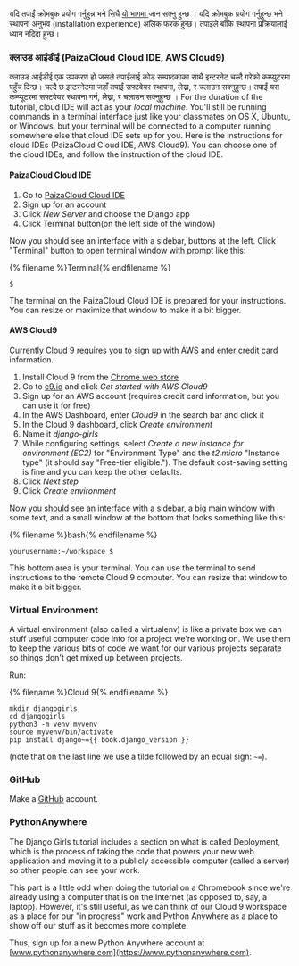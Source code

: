 यदि तपाईं क्रोमबुक प्रयोग गर्नुहुन्न भने सिधै [ यो भागमा ](http://tutorial.djangogirls.org/en/installation/#install-python) जान सक्नु हुन्छ । यदि क्रोमबुक प्रयोग गर्नुहुन्छ भने स्थापना अनुभव (installation experience) अलिक फरक हुन्छ। तपाइंले बाँकि स्थापना प्रक्रियालाई ध्यान नदिदा हुन्छ।

### क्लाउड आईडीई (PaizaCloud Cloud IDE, AWS Cloud9)

क्लाउड आईडीई एक उपकरण हो जसले तपाईंलाई कोड सम्पादकाका साथै इन्टरनेट चल्दै गरेको कम्प्युटरमा पहुँच दिन्छ। चल्दै छ इन्टरनेटमा जहाँ तपाईं सफ्टवेयर स्थापना, लेख्न, र चलाउन सक्नुहुन्छ। तपाईं यस कम्प्यूटरमा सफ्टवेयर स्थापना गर्न, लेख्न, र चलाउन सक्नुहुन्छ । For the duration of the tutorial, cloud IDE will act as your *local machine*. You'll still be running commands in a terminal interface just like your classmates on OS X, Ubuntu, or Windows, but your terminal will be connected to a computer running somewhere else that cloud IDE sets up for you. Here is the instructions for cloud IDEs (PaizaCloud Cloud IDE, AWS Cloud9). You can choose one of the cloud IDEs, and follow the instruction of the cloud IDE.

#### PaizaCloud Cloud IDE

1. Go to [PaizaCloud Cloud IDE](https://paiza.cloud/)
2. Sign up for an account
3. Click *New Server* and choose the Django app
4. Click Terminal button(on the left side of the window)

Now you should see an interface with a sidebar, buttons at the left. Click "Terminal" button to open terminal window with prompt like this:

{% filename %}Terminal{% endfilename %}

    $
    

The terminal on the PaizaCloud Cloud IDE is prepared for your instructions. You can resize or maximize that window to make it a bit bigger.

#### AWS Cloud9

Currently Cloud 9 requires you to sign up with AWS and enter credit card information.

1. Install Cloud 9 from the [Chrome web store](https://chrome.google.com/webstore/detail/cloud9/nbdmccoknlfggadpfkmcpnamfnbkmkcp)
2. Go to [c9.io](https://c9.io) and click *Get started with AWS Cloud9*
3. Sign up for an AWS account (requires credit card information, but you can use it for free)
4. In the AWS Dashboard, enter *Cloud9* in the search bar and click it
5. In the Cloud 9 dashboard, click *Create environment*
6. Name it *django-girls*
7. While configuring settings, select *Create a new instance for environment (EC2)* for "Environment Type" and the *t2.micro* "Instance type" (it should say "Free-tier eligible."). The default cost-saving setting is fine and you can keep the other defaults.
8. Click *Next step*
9. Click *Create environment*

Now you should see an interface with a sidebar, a big main window with some text, and a small window at the bottom that looks something like this:

{% filename %}bash{% endfilename %}

    yourusername:~/workspace $
    

This bottom area is your terminal. You can use the terminal to send instructions to the remote Cloud 9 computer. You can resize that window to make it a bit bigger.

### Virtual Environment

A virtual environment (also called a virtualenv) is like a private box we can stuff useful computer code into for a project we're working on. We use them to keep the various bits of code we want for our various projects separate so things don't get mixed up between projects.

Run:

{% filename %}Cloud 9{% endfilename %}

    mkdir djangogirls
    cd djangogirls
    python3 -m venv myvenv
    source myvenv/bin/activate
    pip install django~={{ book.django_version }}
    

(note that on the last line we use a tilde followed by an equal sign: `~=`).

### GitHub

Make a [GitHub](https://github.com) account.

### PythonAnywhere

The Django Girls tutorial includes a section on what is called Deployment, which is the process of taking the code that powers your new web application and moving it to a publicly accessible computer (called a server) so other people can see your work.

This part is a little odd when doing the tutorial on a Chromebook since we're already using a computer that is on the Internet (as opposed to, say, a laptop). However, it's still useful, as we can think of our Cloud 9 workspace as a place for our "in progress" work and Python Anywhere as a place to show off our stuff as it becomes more complete.

Thus, sign up for a new Python Anywhere account at [www.pythonanywhere.com](https://www.pythonanywhere.com).